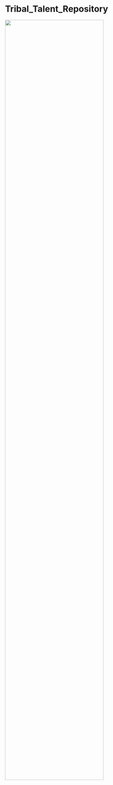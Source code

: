# Tribal_Talent_Repository
<img src="https://drive.google.com/file/d/1e0_awr-zZPu7onATmxgkaq5JaS-Qcqpx/view?usp=sharing" width="80%">
